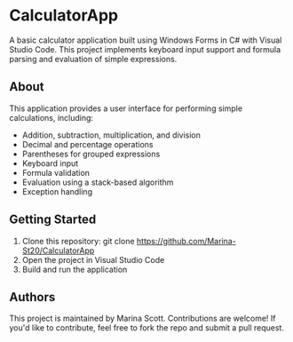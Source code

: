 # CalculatorApp
A basic calculator application built using Windows Forms in C# with Visual Studio Code. 
This project implements keyboard input support and formula parsing and evaluation of simple expressions.

## About
This application provides a user interface for performing simple calculations, including:
- Addition, subtraction, multiplication, and division
- Decimal and percentage operations
- Parentheses for grouped expressions
- Keyboard input
- Formula validation
- Evaluation using a stack-based algorithm
- Exception handling

## Getting Started
1. Clone this repository: git clone https://github.com/Marina-St20/CalculatorApp
2. Open the project in Visual Studio Code
3. Build and run the application

## Authors
This project is maintained by Marina Scott.
Contributions are welcome! If you'd like to contribute, feel free to fork the repo and submit a pull request.
